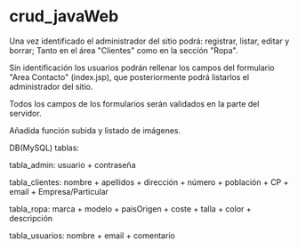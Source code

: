 # crud_javaWeb




Una vez identificado el administrador del sitio podrá: registrar, listar, editar y borrar; Tanto en el área "Clientes" como en la sección "Ropa". 

Sin identificación los usuarios podrán rellenar los campos del formulario "Area Contacto" (index.jsp), que posteriormente podrá listarlos el administrador del sitio.

Todos los campos de los formularios serán validados en la parte del servidor.

Añadida función subida y listado de imágenes.


DB(MySQL) tablas:

tabla_admin: usuario + contraseña

tabla_clientes: nombre + apellidos + dirección + número + población + CP + email + Empresa/Particular

tabla_ropa: marca + modelo + paisOrigen + coste + talla + color + descripción

tabla_usuarios: nombre + email + comentario

